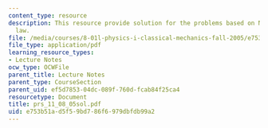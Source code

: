 ```yaml
---
content_type: resource
description: This resource provide solution for the problems based on Newton's 3rd
  law.
file: /media/courses/8-01l-physics-i-classical-mechanics-fall-2005/e753b51ad5f59bd786f6979dbfdb99a2_prs_11_08_05sol.pdf
file_type: application/pdf
learning_resource_types:
- Lecture Notes
ocw_type: OCWFile
parent_title: Lecture Notes
parent_type: CourseSection
parent_uid: ef5d7853-04dc-089f-760d-fcab84f25ca4
resourcetype: Document
title: prs_11_08_05sol.pdf
uid: e753b51a-d5f5-9bd7-86f6-979dbfdb99a2
---
```

